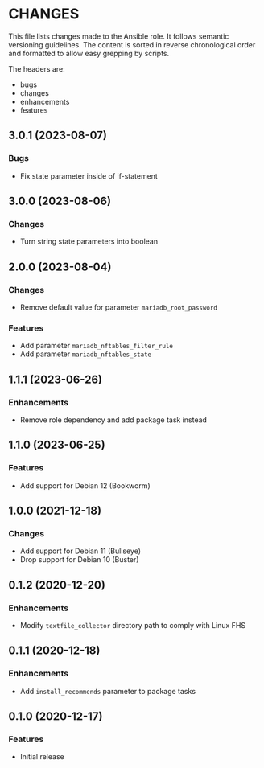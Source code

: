 # CHANGES

This file lists changes made to the Ansible role. It follows semantic versioning
guidelines. The content is sorted in reverse chronological order and formatted
to allow easy grepping by scripts.

The headers are:
- bugs
- changes
- enhancements
- features

## 3.0.1 (2023-08-07)

### Bugs

- Fix state parameter inside of if-statement

## 3.0.0 (2023-08-06)

### Changes

- Turn string state parameters into boolean

## 2.0.0 (2023-08-04)

### Changes

- Remove default value for parameter `mariadb_root_password`

### Features

- Add parameter `mariadb_nftables_filter_rule`
- Add parameter `mariadb_nftables_state`

## 1.1.1 (2023-06-26)

### Enhancements

- Remove role dependency and add package task instead

## 1.1.0 (2023-06-25)

### Features

- Add support for Debian 12 (Bookworm)

## 1.0.0 (2021-12-18)

### Changes

- Add support for Debian 11 (Bullseye)
- Drop support for Debian 10 (Buster)

## 0.1.2 (2020-12-20)

### Enhancements

- Modify `textfile_collector` directory path to comply with Linux FHS

## 0.1.1 (2020-12-18)

### Enhancements

- Add `install_recommends` parameter to package tasks

## 0.1.0 (2020-12-17)

### Features

- Initial release
